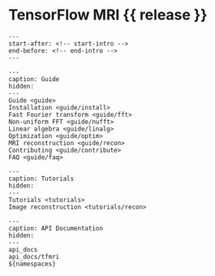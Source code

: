 # TensorFlow MRI {{ release }}

```{include} ../../README.md
---
start-after: <!-- start-intro -->
end-before: <!-- end-intro -->
---
```

```{toctree}
---
caption: Guide
hidden:
---
Guide <guide>
Installation <guide/install>
Fast Fourier transform <guide/fft>
Non-uniform FFT <guide/nufft>
Linear algebra <guide/linalg>
Optimization <guide/optim>
MRI reconstruction <guide/recon>
Contributing <guide/contribute>
FAQ <guide/faq>
```

```{toctree}
---
caption: Tutorials
hidden:
---
Tutorials <tutorials>
Image reconstruction <tutorials/recon>
```

```{toctree}
---
caption: API Documentation
hidden:
---
api_docs
api_docs/tfmri
${namespaces}
```
